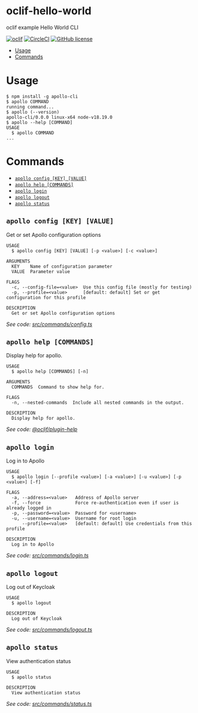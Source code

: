 oclif-hello-world
=================

oclif example Hello World CLI

[![oclif](https://img.shields.io/badge/cli-oclif-brightgreen.svg)](https://oclif.io)
[![CircleCI](https://circleci.com/gh/oclif/hello-world/tree/main.svg?style=shield)](https://circleci.com/gh/oclif/hello-world/tree/main)
[![GitHub license](https://img.shields.io/github/license/oclif/hello-world)](https://github.com/oclif/hello-world/blob/main/LICENSE)

<!-- toc -->
* [Usage](#usage)
* [Commands](#commands)
<!-- tocstop -->
# Usage
<!-- usage -->
```sh-session
$ npm install -g apollo-cli
$ apollo COMMAND
running command...
$ apollo (--version)
apollo-cli/0.0.0 linux-x64 node-v18.19.0
$ apollo --help [COMMAND]
USAGE
  $ apollo COMMAND
...
```
<!-- usagestop -->
# Commands
<!-- commands -->
* [`apollo config [KEY] [VALUE]`](#apollo-config-key-value)
* [`apollo help [COMMANDS]`](#apollo-help-commands)
* [`apollo login`](#apollo-login)
* [`apollo logout`](#apollo-logout)
* [`apollo status`](#apollo-status)

## `apollo config [KEY] [VALUE]`

Get or set Apollo configuration options

```
USAGE
  $ apollo config [KEY] [VALUE] [-p <value>] [-c <value>]

ARGUMENTS
  KEY    Name of configuration parameter
  VALUE  Parameter value

FLAGS
  -c, --config-file=<value>  Use this config file (mostly for testing)
  -p, --profile=<value>      [default: default] Set or get configuration for this profile

DESCRIPTION
  Get or set Apollo configuration options
```

_See code: [src/commands/config.ts](https://github.com/GMOD/Apollo3/blob/v0.0.0/packages/apollo-cli/src/commands/config.ts)_

## `apollo help [COMMANDS]`

Display help for apollo.

```
USAGE
  $ apollo help [COMMANDS] [-n]

ARGUMENTS
  COMMANDS  Command to show help for.

FLAGS
  -n, --nested-commands  Include all nested commands in the output.

DESCRIPTION
  Display help for apollo.
```

_See code: [@oclif/plugin-help](https://github.com/oclif/plugin-help/blob/v6.0.8/src/commands/help.ts)_

## `apollo login`

Log in to Apollo

```
USAGE
  $ apollo login [--profile <value>] [-a <value>] [-u <value>] [-p <value>] [-f]

FLAGS
  -a, --address=<value>   Address of Apollo server
  -f, --force             Force re-authentication even if user is already logged in
  -p, --password=<value>  Password for <username>
  -u, --username=<value>  Username for root login
      --profile=<value>   [default: default] Use credentials from this profile

DESCRIPTION
  Log in to Apollo
```

_See code: [src/commands/login.ts](https://github.com/GMOD/Apollo3/blob/v0.0.0/packages/apollo-cli/src/commands/login.ts)_

## `apollo logout`

Log out of Keycloak

```
USAGE
  $ apollo logout

DESCRIPTION
  Log out of Keycloak
```

_See code: [src/commands/logout.ts](https://github.com/GMOD/Apollo3/blob/v0.0.0/packages/apollo-cli/src/commands/logout.ts)_

## `apollo status`

View authentication status

```
USAGE
  $ apollo status

DESCRIPTION
  View authentication status
```

_See code: [src/commands/status.ts](https://github.com/GMOD/Apollo3/blob/v0.0.0/packages/apollo-cli/src/commands/status.ts)_
<!-- commandsstop -->
